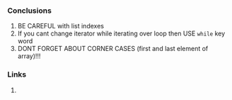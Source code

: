 ### Conclusions 
1. BE CAREFUL with list indexes
2. If you cant change iterator while iterating over loop then USE `while` key word
3. DONT FORGET ABOUT CORNER CASES (first and last element of array)!!!
### Links
1. 

